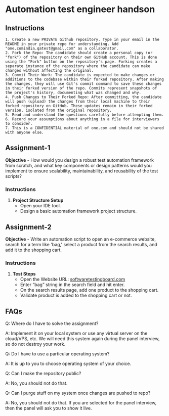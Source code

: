 # Automation test engineer handson

## Instructions

```
1. Create a new PRIVATE Github repository. Type in your email in the README in your private repo for understanding. Add "one.comindia.qatest@gmail.com" as a collaborator.
2. Fork the Repo: The candidate should create a personal copy (or "fork") of the repository on their own GitHub account. This is done using the "Fork" button on the repository's page. Forking creates a separate instance of the repository where the candidate can make changes without affecting the original.
3. Commit Their Work: The candidate is expected to make changes or additions to the codebase within their forked repository. After making the changes, they will use Git's commit command to save these changes in their forked version of the repo. Commits represent snapshots of the project's history, documenting what was changed and why.
4. Push Changes to Their Forked Repo: After committing, the candidate will push (upload) the changes from their local machine to their forked repository on GitHub. These updates remain in their forked version, isolated from the original repository.
5. Read and understand the questions carefully before attempting them.
6. Record your assumptions about anything in a file for interviewers to consider.
7. This is a CONFIDENTIAL material of one.com and should not be shared with anyone else.

```

## Assignment-1

**Objective** - How would you design a robust test automation framework from scratch, and what key components or design patterns would you implement to ensure scalability, maintainability, and reusability of the test scripts? 

### Instructions

1. **Project Structure Setup**
   - Open your IDE tool.
   - Design a basic automation framework project structure.

## Assignment-2

**Objective** - Write an automation script to open an e-commerce website, search for a term like 'bag,' select a product from the search results, and add it to the shopping cart. 

### Instructions

1. **Test Steps**
   - Open the Website URL: [softwaretestingboard.com](https://magento.softwaretestingboard.com/)
   - Enter “bag” string in the search field and hit enter.
   - On the search results page, add one product to the shopping cart.
   - Validate product is added to the shopping cart or not.

## FAQs

Q: Where do I have to solve the assignment?

A: Implement it on your local system or use any virtual server on the cloud/VPS, etc. We will need this system again during the panel interview, so do not destroy your work.

Q: Do I have to use a particular operating system?

A: It is up to you to choose operating system of your choice.

Q: Can I make the repository public?

A: No, you should not do that.

Q: Can I purge stuff on my system once changes are pushed to repo?

A: No, you should not do that. If you are selected for the panel interview, then the panel will ask you to show it live.
